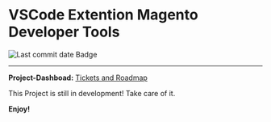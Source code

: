 # VSCode Extention Magento Developer Tools

<img src="https://img.shields.io/github/last-commit/dermatz/vscode-magento-developer-tools" alt="Last commit date Badge">

---

**Project-Dashboad:** [Tickets and Roadmap](https://github.com/users/dermatz/projects/3)

This Project is still in development!
Take care of it.



**Enjoy!**

